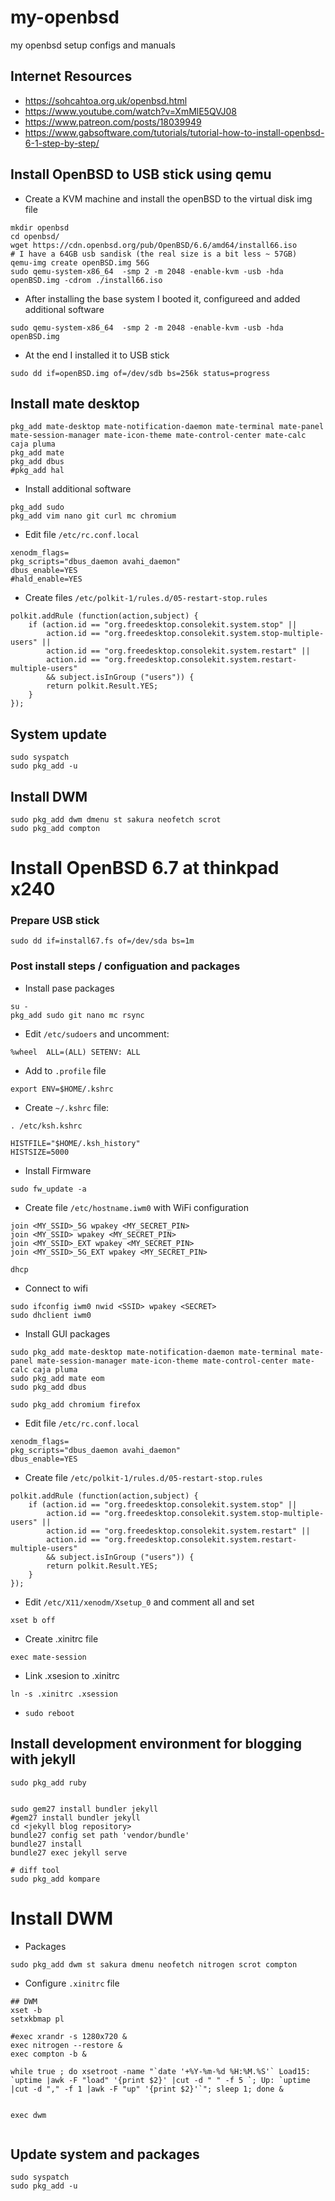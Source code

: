 # my-openbsd

my openbsd setup configs and manuals

## Internet Resources 

* https://sohcahtoa.org.uk/openbsd.html
* https://www.youtube.com/watch?v=XmMlE5QVJ08
* https://www.patreon.com/posts/18039949
* https://www.gabsoftware.com/tutorials/tutorial-how-to-install-openbsd-6-1-step-by-step/


## Install OpenBSD to USB stick using qemu

* Create a KVM machine and install the openBSD to the virtual disk img file

```
mkdir openbsd
cd openbsd/
wget https://cdn.openbsd.org/pub/OpenBSD/6.6/amd64/install66.iso
# I have a 64GB usb sandisk (the real size is a bit less ~ 57GB)
qemu-img create openBSD.img 56G
sudo qemu-system-x86_64  -smp 2 -m 2048 -enable-kvm -usb -hda openBSD.img -cdrom ./install66.iso
```

* After installing the base system I booted it, configureed and added additional software 

```
sudo qemu-system-x86_64  -smp 2 -m 2048 -enable-kvm -usb -hda openBSD.img
```

* At the end I installed it to USB stick 

```
sudo dd if=openBSD.img of=/dev/sdb bs=256k status=progress
```


## Install mate desktop 


```
pkg_add mate-desktop mate-notification-daemon mate-terminal mate-panel mate-session-manager mate-icon-theme mate-control-center mate-calc caja pluma 
pkg_add mate
pkg_add dbus
#pkg_add hal

```

* Install additional software 

```
pkg_add sudo 
pkg_add vim nano git curl mc chromium 
```

* Edit file `/etc/rc.conf.local`

```
xenodm_flags=                                                                                                                                                           
pkg_scripts="dbus_daemon avahi_daemon"                                                                                                                                  
dbus_enable=YES                                                                                                                                                         
#hald_enable=YES    

```

* Create files `/etc/polkit-1/rules.d/05-restart-stop.rules`

```
polkit.addRule (function(action,subject) {
    if (action.id == "org.freedesktop.consolekit.system.stop" || 
        action.id == "org.freedesktop.consolekit.system.stop-multiple-users" ||
        action.id == "org.freedesktop.consolekit.system.restart" || 
        action.id == "org.freedesktop.consolekit.system.restart-multiple-users" 
        && subject.isInGroup ("users")) {
        return polkit.Result.YES;
    }
});
```


## System update 

```
sudo syspatch 
sudo pkg_add -u 
```

## Install DWM 

```
sudo pkg_add dwm dmenu st sakura neofetch scrot
sudo pkg_add compton 

```





# Install OpenBSD 6.7 at thinkpad x240 

### Prepare USB stick 

```
sudo dd if=install67.fs of=/dev/sda bs=1m

```

### Post install steps / configuation and packages 

* Install pase packages 

```
su -
pkg_add sudo git nano mc rsync 

```

* Edit `/etc/sudoers`  and uncomment:

```
%wheel  ALL=(ALL) SETENV: ALL
```

* Add to `.profile` file

```
export ENV=$HOME/.kshrc
```

* Create `~/.kshrc` file:

```
. /etc/ksh.kshrc

HISTFILE="$HOME/.ksh_history"
HISTSIZE=5000
```

* Install Firmware 

```
sudo fw_update -a

```


* Create file `/etc/hostname.iwm0` with WiFi configuration

```
join <MY_SSID>_5G wpakey <MY_SECRET_PIN>
join <MY_SSID> wpakey <MY_SECRET_PIN>
join <MY_SSID>_EXT wpakey <MY_SECRET_PIN>
join <MY_SSID>_5G_EXT wpakey <MY_SECRET_PIN>

dhcp
```

* Connect to wifi 

```
sudo ifconfig iwm0 nwid <SSID> wpakey <SECRET>
sudo dhclient iwm0
```

* Install GUI packages 

```
sudo pkg_add mate-desktop mate-notification-daemon mate-terminal mate-panel mate-session-manager mate-icon-theme mate-control-center mate-calc caja pluma  
sudo pkg_add mate eom 
sudo pkg_add dbus

sudo pkg_add chromium firefox

```

* Edit file `/etc/rc.conf.local`

```
xenodm_flags=
pkg_scripts="dbus_daemon avahi_daemon"
dbus_enable=YES
```

* Create file `/etc/polkit-1/rules.d/05-restart-stop.rules`

```
polkit.addRule (function(action,subject) {
    if (action.id == "org.freedesktop.consolekit.system.stop" || 
        action.id == "org.freedesktop.consolekit.system.stop-multiple-users" ||
        action.id == "org.freedesktop.consolekit.system.restart" || 
        action.id == "org.freedesktop.consolekit.system.restart-multiple-users" 
        && subject.isInGroup ("users")) {
        return polkit.Result.YES;
    }
});

```

* Edit `/etc/X11/xenodm/Xsetup_0` and comment all and set 

```
xset b off

```

* Create .xinitrc file

```
exec mate-session

```

* Link .xsesion to .xinitrc

```
ln -s .xinitrc .xsession
```

* `sudo reboot`


## Install development environment for blogging with jekyll

```
sudo pkg_add ruby


sudo gem27 install bundler jekyll
#gem27 install bundler jekyll
cd <jekyll blog repository>
bundle27 config set path 'vendor/bundle'
bundle27 install
bundle27 exec jekyll serve

# diff tool 
sudo pkg_add kompare 

```

# Install DWM 

* Packages 

```
sudo pkg_add dwm st sakura dmenu neofetch nitrogen scrot compton

```

* Configure `.xinitrc` file

```
## DWM 
xset -b 
setxkbmap pl 

#exec xrandr -s 1280x720 & 
exec nitrogen --restore & 
exec compton -b & 

while true ; do xsetroot -name "`date '+%Y-%m-%d %H:%M.%S'` Load15: `uptime |awk -F "load" '{print $2}' |cut -d " " -f 5 `; Up: `uptime |cut -d "," -f 1 |awk -F "up" '{print $2}'`"; sleep 1; done & 


exec dwm 


```

## Update system and packages

```
sudo syspatch 
sudo pkg_add -u 
```
